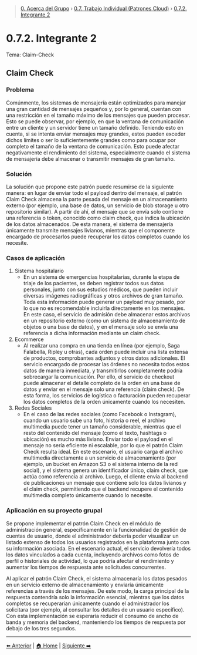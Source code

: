 > [0. Acerca del Grupo](../../0.md) › [0.7. Trabajo Individual (Patrones Cloud)](../0.7.md) › [0.7.2. Integrante 2](0.7.2.md)

# 0.7.2. Integrante 2

Tema: Claim-Check
## Claim Check
### Problema

Comúnmente, los sistemas de mensajería están optimizados para manejar una gran cantidad de mensajes pequeños y, por lo general, cuentan con una restricción en el tamaño máximo de los mensajes que pueden procesar. Esto se puede observar, por ejemplo, en que la ventana de comunicación entre un cliente y un servidor tiene un tamaño definido. Teniendo esto en cuenta, si se intenta enviar mensajes muy grandes, estos pueden exceder dichos límites o ser lo suficientemente grandes como para ocupar por completo el tamaño de la ventana de comunicación. Esto puede afectar negativamente el rendimiento del sistema, especialmente cuando el sistema de mensajería debe almacenar o transmitir mensajes de gran tamaño.
### Solución

La solución que propone este patrón puede resumirse de la siguiente manera: en lugar de enviar todo el payload dentro del mensaje, el patrón Claim Check almacena la parte pesada del mensaje en un almacenamiento externo (por ejemplo, una base de datos, un servicio de blob storage u otro repositorio similar). A partir de ahí, el mensaje que se envía solo contiene una referencia o token, conocido como claim check, que indica la ubicación de los datos almacenados. De esta manera, el sistema de mensajería únicamente transmite mensajes livianos, mientras que el componente encargado de procesarlos puede recuperar los datos completos cuando los necesite.
### Casos de aplicación

1. Sistema hospitalario
	- En un sistema de emergencias hospitalarias, durante la etapa de triaje de los pacientes, se deben registrar todos sus datos personales, junto con sus estudios médicos, que pueden incluir diversas imágenes radiográficas y otros archivos de gran tamaño. Toda esta información puede generar un payload muy pesado, por lo que no es recomendable incluirla directamente en los mensajes. En este caso, el servicio de admisión debe almacenar estos archivos en un repositorio externo (como un sistema de almacenamiento de objetos o una base de datos), y en el mensaje solo se envía una referencia a dicha información mediante un claim check.
2. Ecommerce
	- Al realizar una compra en una tienda en línea (por ejemplo, Saga Falabella, Ripley u otras), cada orden puede incluir una lista extensa de productos, comprobantes adjuntos y otros datos adicionales. El servicio encargado de procesar las órdenes no necesita todos estos datos de manera inmediata, y transmitirlos completamente podría sobrecargar la comunicación. Por ello, el servicio de checkout puede almacenar el detalle completo de la orden en una base de datos y enviar en el mensaje solo una referencia (claim check). De esta forma, los servicios de logística o facturación pueden recuperar los datos completos de la orden únicamente cuando los necesiten.
3. Redes Sociales
	- En el caso de las redes sociales (como Facebook o Instagram), cuando un usuario sube una foto, historia o reel, el archivo multimedia puede tener un tamaño considerable, mientras que el resto del contenido del mensaje (como el texto, hashtags o ubicación) es mucho más liviano. Enviar todo el payload en el mensaje no sería eficiente ni escalable, por lo que el patrón Claim Check resulta ideal. En este escenario, el usuario carga el archivo multimedia directamente a un servicio de almacenamiento (por ejemplo, un bucket en Amazon S3 o el sistema interno de la red social), y el sistema genera un identificador único, claim check, que actúa como referencia al archivo. Luego, el cliente envía al backend de publicaciones un mensaje que contiene solo los datos livianos y el claim check, permitiendo que el backend recupere el contenido multimedia completo únicamente cuando lo necesite.

### Aplicación en su proyecto grupal

Se propone implementar el patrón Claim Check en el módulo de administración general, específicamente en la funcionalidad de gestión de cuentas de usuario, donde el administrador debería poder visualizar un listado extenso de todos los usuarios registrados en la plataforma junto con su información asociada. En el escenario actual, el servicio devolvería todos los datos vinculados a cada cuenta, incluyendo archivos como fotos de perfil o historiales de actividad, lo que podría afectar el rendimiento y aumentar los tiempos de respuesta ante solicitudes concurrentes.

Al aplicar el patrón Claim Check, el sistema almacenaría los datos pesados en un servicio externo de almacenamiento y enviaría únicamente referencias a través de los mensajes. De este modo, la carga principal de la respuesta contendría solo la información esencial, mientras que los datos completos se recuperarían únicamente cuando el administrador los solicitara (por ejemplo, al consultar los detalles de un usuario específico). Con esta implementación se esperaría reducir el consumo de ancho de banda y memoria del backend, manteniendo los tiempos de respuesta por debajo de los tres segundos.

---

[⬅️ Anterior](../0.7.1/0.7.1.md) | [🏠 Home](../../../README.md) | [Siguiente ➡️](../0.7.3/0.7.3.md)